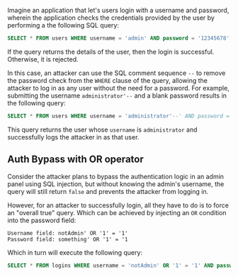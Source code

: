 Imagine an application that let's users login with a username and password, wherein the application checks the credentials provided by the user by performing a the following SQL query:
```sql
SELECT * FROM users WHERE username = 'admin' AND password = '12345678'
```
If the query returns the details of the user, then the login is successful. Otherwise, it is rejected.

In this case, an attacker can use the SQL comment sequence `--` to remove the password check from the `WHERE` clause of the query, allowing the attacker to log in as any user without the need for a password. For example, submitting the username `administrator'--` and a blank password results in the following query:
```sql
SELECT * FROM users WHERE username = 'administrator'--' AND password = ''
```
This query returns the user whose `username` is `administrator` and successfully logs the attacker in as that user.
## Auth Bypass with OR operator
Consider the attacker plans to bypass the authentication logic in an admin panel using SQL injection, but without knowing the admin's username, the query will still return `false` and prevents the attacker from logging in.

However, for an attacker to successfully login, all they have to do is to force an "overall true" query. Which can be achieved by injecting an `OR` condition into the password field:
```
Username field: notAdmin' OR '1' = '1'
Password field: something' OR '1' = '1
```
Which in turn will execute the following query:
```sql
SELECT * FROM logins WHERE username = 'notAdmin' OR '1' = '1' AND password = 'something' OR '1' = '1';
```